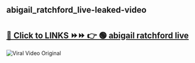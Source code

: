 
 ## abigail_ratchford_live-leaked-video 

# <h2><a href="https://clipsfans.com/abigail_ratchford_live&ref=git">🔗 Click to LINKS ⏩⏩ 👉 🟢 abigail ratchford live </a></h2>

<a href="https://clipsfans.com/abigail_ratchford_live&ref=git" rel="nofollow" data-target="animated-image.originalLink"><img src="https://i.ibb.co.com/xMMVF88/686577567.gif" alt="Viral Video Original" style="max-width: 100%; display: inline-block;" data-target="animated-image.originalImage"></a>
